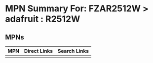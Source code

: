 



# MPN Summary For: FZAR2512W > adafruit : R2512W

## MPNs
  

|MPN|Direct Links|Search Links|
| :--- | :--- | :--- |
||||
